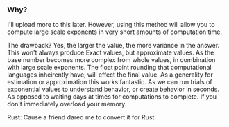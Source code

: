 ### Why?

I'll upload more to this later. However, using this method will allow you to compute large scale exponents in very short amounts of computation time. 

The drawback? Yes, the larger the value, the more variance in the answer. This won't always produce Exact values, but approximate values. As the base number becomes more complex from whole values, in combination
with large scale exponents. The float point rounding that computational languages inheirently have, will effect the final value. As a generality for estimation or approximation this works fantastic. As we can run trials of
exponential values to understand behavior, or create behavior in seconds. As opposed to waiting days at times for computations to complete. If you don't immediately overload your memory. 

Rust: Cause a friend dared me to convert it for Rust.
